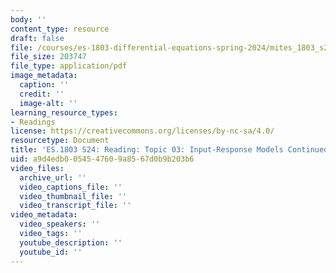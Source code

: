 ```yaml
---
body: ''
content_type: resource
draft: false
file: /courses/es-1803-differential-equations-spring-2024/mites_1803_s24_topic3.pdf
file_size: 203747
file_type: application/pdf
image_metadata:
  caption: ''
  credit: ''
  image-alt: ''
learning_resource_types:
- Readings
license: https://creativecommons.org/licenses/by-nc-sa/4.0/
resourcetype: Document
title: 'ES.1803 S24: Reading: Topic 03: Input-Response Models Continued'
uid: a9d4edb0-0545-4760-9a85-67d0b9b203b6
video_files:
  archive_url: ''
  video_captions_file: ''
  video_thumbnail_file: ''
  video_transcript_file: ''
video_metadata:
  video_speakers: ''
  video_tags: ''
  youtube_description: ''
  youtube_id: ''
---
```

